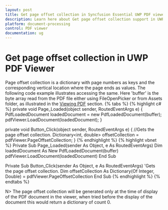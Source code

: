 ```yaml
---
layout: post
title: Get page offset collection in Syncfusion Essential UWP PDF viewer.
description: Learn here about Get page offset collection support in UWP PDF viewer control with page numbers as keys and the corresponding vertical location, and more.
platform: document-processing
control: PDF viewer
documentation: ug
---
```


# Get page offset collection in UWP PDF Viewer
Page offset collection is a dictionary with page numbers as keys and the corresponding vertical location where the page ends as values. The following code example illustrates accessing the same. Here 'buffer' is the byte array read from the PDF file either using FileOpenPicker or from Assets folder, as illustrated in the [Viewing PDF](https://help.syncfusion.com/uwp/sfpdfviewer/concepts-and-features/viewing-pdf) section.
{% tabs %}
{% highlight c# %}
private void Page_Loaded(object sender, RoutedEventArgs e)
{
    PdfLoadedDocument loadedDocument = new PdfLoadedDocument(buffer);
    pdfViewer.LoadDocument(loadedDocument);
}

private void Button_Click(object sender, RoutedEventArgs e)
{
    //Gets the page offset collection.
    Dictionary<int, double> offsetCollection = pdfViewer.PageOffsetCollection;
}
{% endhighlight %}
{% highlight vbnet %}
Private Sub Page_Loaded(sender As Object, e As RoutedEventArgs)
    Dim loadedDocument As New PdfLoadedDocument(buffer)
    pdfViewer.LoadDocument(loadedDocument)
End Sub

Private Sub Button_Click(sender As Object, e As RoutedEventArgs)
    'Gets the page offset collection.
    Dim offsetCollection As Dictionary(Of Integer, Double) = pdfViewer.PageOffsetCollection
End Sub
{% endhighlight %}
{% endtabs %}

N> The page offset collection will be generated only at the time of display of the PDF document in the viewer, when tried before the display of the document this would return a dictionary of count 0.
